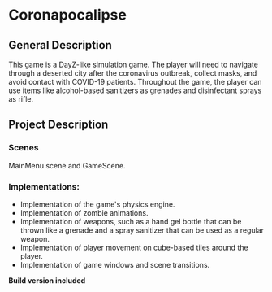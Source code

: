 # Coronapocalipse

## General Description
This game is a DayZ-like simulation game. The player will need to navigate through a deserted city after the coronavirus outbreak, collect masks, and avoid contact with COVID-19 patients. Throughout the game, the player can use items like alcohol-based sanitizers as grenades and disinfectant sprays as rifle.

## Project Description
 
 ### Scenes 
 MainMenu scene and GameScene. 

### Implementations:

-   Implementation of the game's physics engine.
-   Implementation of zombie animations.
-   Implementation of weapons, such as a hand gel bottle that can be thrown like a grenade and a spray sanitizer that can be used as a regular weapon.
-   Implementation of player movement on cube-based tiles around the player.
-   Implementation of game windows and scene transitions.

**Build version included**